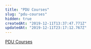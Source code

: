 ```yaml
---
title: "PDU Courses"
slug: "pdu-courses"
hidden: true
createdAt: "2019-12-11T13:37:47.771Z"
updatedAt: "2019-12-11T23:17:12.767Z"
---
```

[PDU Courses](https://pdu.articulate-online.com/6867920616)